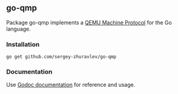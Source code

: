 go-qmp
------

Package go-qmp implements a [QEMU Machine Protocol](http://wiki.qemu.org/QMP) for the Go language.

### Installation

    go get github.com/sergey-zhuravlev/go-qmp

### Documentation

Use [Godoc documentation](https://godoc.org/github.com/sergey-zhuravlev/go-qmp) for reference and usage.
